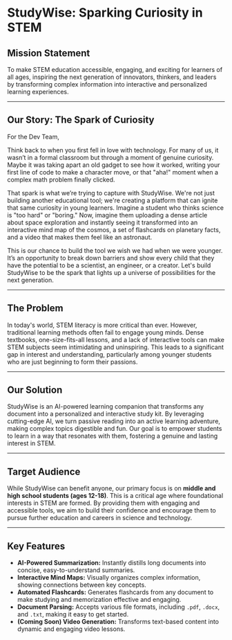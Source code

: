 # StudyWise: Sparking Curiosity in STEM

## Mission Statement

To make STEM education accessible, engaging, and exciting for learners of all ages, inspiring the next generation of innovators, thinkers, and leaders by transforming complex information into interactive and personalized learning experiences.

---

## Our Story: The Spark of Curiosity

For the Dev Team,

Think back to when you first fell in love with technology. For many of us, it wasn’t in a formal classroom but through a moment of genuine curiosity. Maybe it was taking apart an old gadget to see how it worked, writing your first line of code to make a character move, or that "aha!" moment when a complex math problem finally clicked.

That spark is what we’re trying to capture with StudyWise. We're not just building another educational tool; we're creating a platform that can ignite that same curiosity in young learners. Imagine a student who thinks science is "too hard" or "boring." Now, imagine them uploading a dense article about space exploration and instantly seeing it transformed into an interactive mind map of the cosmos, a set of flashcards on planetary facts, and a video that makes them feel like an astronaut.

This is our chance to build the tool we wish we had when we were younger. It’s an opportunity to break down barriers and show every child that they have the potential to be a scientist, an engineer, or a creator. Let's build StudyWise to be the spark that lights up a universe of possibilities for the next generation.

---

## The Problem

In today's world, STEM literacy is more critical than ever. However, traditional learning methods often fail to engage young minds. Dense textbooks, one-size-fits-all lessons, and a lack of interactive tools can make STEM subjects seem intimidating and uninspiring. This leads to a significant gap in interest and understanding, particularly among younger students who are just beginning to form their passions.

---

## Our Solution

StudyWise is an AI-powered learning companion that transforms any document into a personalized and interactive study kit. By leveraging cutting-edge AI, we turn passive reading into an active learning adventure, making complex topics digestible and fun. Our goal is to empower students to learn in a way that resonates with them, fostering a genuine and lasting interest in STEM.

---

## Target Audience

While StudyWise can benefit anyone, our primary focus is on **middle and high school students (ages 12-18)**. This is a critical age where foundational interests in STEM are formed. By providing them with engaging and accessible tools, we aim to build their confidence and encourage them to pursue further education and careers in science and technology.

---

## Key Features

*   **AI-Powered Summarization:** Instantly distills long documents into concise, easy-to-understand summaries.
*   **Interactive Mind Maps:** Visually organizes complex information, showing connections between key concepts.
*   **Automated Flashcards:** Generates flashcards from any document to make studying and memorization effective and engaging.
*   **Document Parsing:** Accepts various file formats, including `.pdf`, `.docx`, and `.txt`, making it easy to get started.
*   **(Coming Soon) Video Generation:** Transforms text-based content into dynamic and engaging video lessons.
